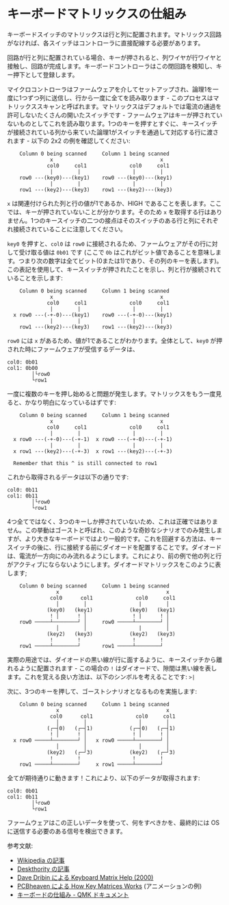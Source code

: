 # キーボードマトリックスの仕組み

<!---
  original document: 0.9.32:docs/how_a_matrix_works.md
  git diff 0.9.32 HEAD -- docs/how_a_matrix_works.md | cat
-->

キーボードスイッチのマトリックスは行と列に配置されます。マトリックス回路がなければ、各スイッチはコントローラに直接配線する必要があります。

回路が行と列に配置されている場合、キーが押されると、列ワイヤが行ワイヤと接触し、回路が完成します。キーボードコントローラはこの閉回路を検知し、キー押下として登録します。

マイクロコントローラはファームウェアを介してセットアップされ、論理1を一度に1つずつ列に送信し、行から一度に全てを読み取ります - このプロセスはマトリックススキャンと呼ばれます。マトリックスはデフォルトでは電流の通過を許可しないたくさんの開いたスイッチです - ファームウェアはキーが押されていないものとしてこれを読み取ります。1つのキーを押すとすぐに、キースイッチが接続されている列から来ていた論理1がスイッチを通過して対応する行に渡されます - 以下の 2x2 の例を確認してください:

        Column 0 being scanned     Column 1 being scanned
                  x                                   x
                 col0     col1              col0     col1
                  |        |                 |        |
        row0 ---(key0)---(key1)    row0 ---(key0)---(key1)
                  |        |                 |        |
        row1 ---(key2)---(key3)    row1 ---(key2)---(key3)

`x` は関連付けられた列と行の値が1であるか、HIGH であることを表します。ここでは、キーが押されていないことが分かります。そのため `x` を取得する行はありません。1つのキースイッチの二つの接点はそのスイッチのある行と列にそれぞれ接続されていることに注意してください。

`key0` を押すと、`col0` は `row0` に接続されるため、ファームウェアがその行に対して受け取る値は `0b01` です (ここで `0b` はこれがビット値であることを意味します。つまり次の数字は全てビット(0または1)であり、その列のキーを表します)。この表記を使用して、キースイッチが押されたことを示し、列と行が接続されていることを示します:

        Column 0 being scanned     Column 1 being scanned
                  x                                   x
                 col0     col1              col0     col1
                  |        |                 |        |
      x row0 ---(-+-0)---(key1)    row0 ---(-+-0)---(key1)
                  |        |                 |        |
        row1 ---(key2)---(key3)    row1 ---(key2)---(key3)

`row0` には `x` があるため、値が1であることがわかります。全体として、`key0` が押された時にファームウェアが受信するデータは、

    col0: 0b01
    col1: 0b00
            │└row0
            └row1

一度に複数のキーを押し始めると問題が発生します。マトリックスをもう一度見ると、かなり明白になっているはずです:

        Column 0 being scanned     Column 1 being scanned
                  x                                   x
                 col0     col1              col0     col1
                  |        |                 |        |
      x row0 ---(-+-0)---(-+-1)  x row0 ---(-+-0)---(-+-1)
                  |        |                 |        |
      x row1 ---(key2)---(-+-3)  x row1 ---(key2)---(-+-3)

      Remember that this ^ is still connected to row1

これから取得されるデータは以下の通りです:

    col0: 0b11
    col1: 0b11
            │└row0
            └row1

4つ全てではなく、3つのキーしか押されていないため、これは正確ではありません。この挙動はゴーストと呼ばれ、このような奇妙なシナリオでのみ発生しますが、より大きなキーボードではより一般的です。これを回避する方法は、キースイッチの後に、行に接続する前にダイオードを配置することです。ダイオードは、電流が一方向にのみ流れるようにします。これにより、前の例で他の列と行がアクティブにならないようにします。ダイオードマトリックスをこのように表します;

        Column 0 being scanned     Column 1 being scanned
                    x                                   x
                  col0      col1              col0     col1
                    │        │                 |        │
                 (key0)   (key1)            (key0)   (key1)
                  ! │      ! │               ! |      ! │
        row0 ─────┴────────┘ │     row0 ─────┴────────┘ │
                    │        │                 |        │
                 (key2)   (key3)            (key2)   (key3)
                  !        !                 !        !
        row1 ─────┴────────┘       row1 ─────┴────────┘

実際の用途では、ダイオードの黒い線が行に面するように、キースイッチから離れるように配置されます - この場合の `!` はダイオードで、隙間は黒い線を表します。これを覚える良い方法は、以下のシンボルを考えることです: `>|`

次に、3つのキーを押して、ゴーストシナリオとなるものを実施します:

        Column 0 being scanned     Column 1 being scanned
                    x                                   x
                  col0      col1              col0     col1
                    │        │                 │        │
                 (┌─┤0)   (┌─┤1)            (┌─┤0)   (┌─┤1)
                  ! │      ! │               ! │      ! │
      x row0 ─────┴────────┘ │   x row0 ─────┴────────┘ │
                    │        │                 │        │
                 (key2)   (┌─┘3)            (key2)   (┌─┘3)
                  !        !                 !        !
        row1 ─────┴────────┘     x row1 ─────┴────────┘

全てが期待通りに動きます！これにより、以下のデータが取得されます:

    col0: 0b01
    col1: 0b11
            │└row0
            └row1

ファームウェアはこの正しいデータを使って、何をすべきかを、最終的には OS に送信する必要のある信号を検出できます。

参考文献:
- [Wikipedia の記事](https://en.wikipedia.org/wiki/Keyboard_matrix_circuit)
- [Deskthority の記事](https://deskthority.net/wiki/Keyboard_matrix)
- [Dave Dribin による Keyboard Matrix Help (2000)](https://www.dribin.org/dave/keyboard/one_html/)
- [PCBheaven による How Key Matrices Works](http://pcbheaven.com/wikipages/How_Key_Matrices_Works/) (アニメーションの例)
- [キーボードの仕組み - QMK ドキュメント](ja/how_keyboards_work.md)
